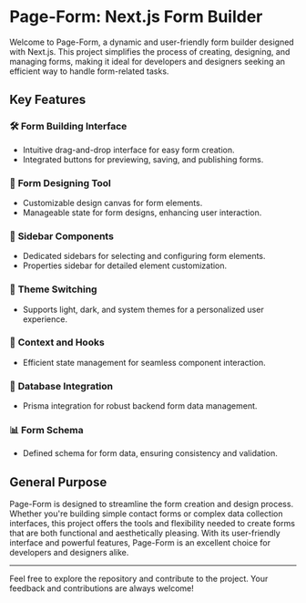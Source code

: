 # Page-Form: Next.js Form Builder

Welcome to Page-Form, a dynamic and user-friendly form builder designed with Next.js. This project simplifies the process of creating, designing, and managing forms, making it ideal for developers and designers seeking an efficient way to handle form-related tasks.

## Key Features

### 🛠️ **Form Building Interface**
- Intuitive drag-and-drop interface for easy form creation.
- Integrated buttons for previewing, saving, and publishing forms.

### 🎨 **Form Designing Tool**
- Customizable design canvas for form elements.
- Manageable state for form designs, enhancing user interaction.

### 📑 **Sidebar Components**
- Dedicated sidebars for selecting and configuring form elements.
- Properties sidebar for detailed element customization.

### 🌈 **Theme Switching**
- Supports light, dark, and system themes for a personalized user experience.

### 🔄 **Context and Hooks**
- Efficient state management for seamless component interaction.

### 💾 **Database Integration**
- Prisma integration for robust backend form data management.

### 📊 **Form Schema**
- Defined schema for form data, ensuring consistency and validation.

## General Purpose

Page-Form is designed to streamline the form creation and design process. Whether you're building simple contact forms or complex data collection interfaces, this project offers the tools and flexibility needed to create forms that are both functional and aesthetically pleasing. With its user-friendly interface and powerful features, Page-Form is an excellent choice for developers and designers alike.

---

Feel free to explore the repository and contribute to the project. Your feedback and contributions are always welcome!
